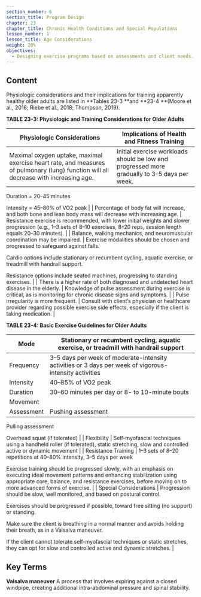 ```yaml
---
section_number: 6
section_title: Program Design
chapter: 23
chapter_title: Chronic Health Conditions and Special Populations
lesson_number: 1
lesson_title: Age Considerations
weight: 20%
objectives:
  - Designing exercise programs based on assessments and client needs.
---
```


## Content
Physiologic considerations and their implications for training apparently healthy older adults are listed in **Tables 23-3 **and **23-4 **(Moore et al., 2016; Riebe et al., 2018; Thompson, 2019).

**TABLE 23-3: Physiologic and Training Considerations for Older Adults**

| Physiologic Considerations | Implications of Health and Fitness Training |
|---|---|
| Maximal oxygen uptake, maximal exercise heart rate, and measures of pulmonary (lung) function will all decrease with increasing age. | Initial exercise workloads should be low and progressed more gradually to 3–5 days per week.

Duration = 20–45 minutes

Intensity = 45–80% of VO2 peak |
| Percentage of body fat will increase, and both bone and lean body mass will decrease with increasing age. | Resistance exercise is recommended, with lower initial weights and slower progression (e.g., 1–3 sets of 8–10 exercises, 8–20 reps, session length equals 20–30 minutes). |
| Balance, walking mechanics, and neuromuscular coordination may be impaired. | Exercise modalities should be chosen and progressed to safeguard against falls.

Cardio options include stationary or recumbent cycling, aquatic exercise, or treadmill with handrail support.

Resistance options include seated machines, progressing to standing exercises. |
| There is a higher rate of both diagnosed and undetected heart disease in the elderly. | Knowledge of pulse assessment during exercise is critical, as is monitoring for chronic disease signs and symptoms. |
| Pulse irregularity is more frequent. | Consult with client’s physician or healthcare provider regarding possible exercise side effects, especially if the client is taking medication. |

**TABLE 23-4: Basic Exercise Guidelines for Older Adults**

| Mode | Stationary or recumbent cycling, aquatic exercise, or treadmill with handrail support |
|---|---|
| Frequency | 3–5 days per week of moderate-intensity activities or 3 days per week of vigorous-intensity activities |
| Intensity | 40–85% of VO2 peak |
| Duration | 30–60 minutes per day or 8- to 10-minute bouts |
| Movement
Assessment | Pushing assessment

Pulling assessment

Overhead squat (if tolerated) |
| Flexibility | Self-myofascial techniques using a handheld roller (if tolerated), static stretching, slow and controlled active or dynamic movement |
| Resistance Training | 1–3 sets of 8–20 repetitions at 40–80% intensity, 3–5 days per week

Exercise training should be progressed slowly, with an emphasis on executing ideal movement patterns and enhancing stabilization using appropriate core, balance, and resistance exercises, before moving on to more advanced forms of exercise. |
| Special Considerations | Progression should be slow, well monitored, and based on postural control.

Exercises should be progressed if possible, toward free sitting (no support) or standing.

Make sure the client is breathing in a normal manner and avoids holding their breath, as in a Valsalva maneuver.

If the client cannot tolerate self-myofascial techniques or static stretches, they can opt for slow and controlled active and dynamic stretches. |

## Key Terms

**Valsalva maneuver**
A process that involves expiring against a closed windpipe, creating additional intra-abdominal pressure and spinal stability.